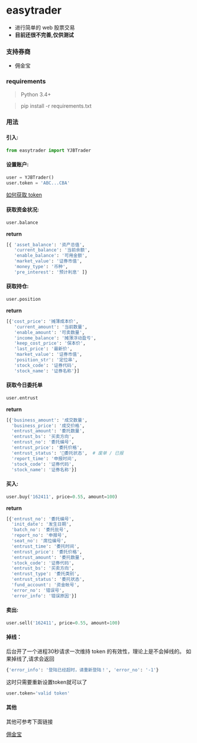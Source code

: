 # easytrader

* 进行简单的 web 股票交易
* **目前还很不完善,仅供测试**

### 支持券商

* 佣金宝

### requirements
> Python 3.4+
 
> pip install -r requirements.txt

### 用法

#### 引入:

```python
from easytrader import YJBTrader
```

#### 设置账户:

```python
user = YJBTrader()
user.token = 'ABC...CBA'
```

[如何获取 token](http://www.jisilu.cn/question/42707)

#### 获取资金状况:

```python
user.balance
```

**return**
```python
[{ 'asset_balance': '资产总值',
   'current_balance': '当前余额',
   'enable_balance': '可用金额',
   'market_value': '证券市值',
   'money_type': '币种',
   'pre_interest': '预计利息' ]}

```

#### 获取持仓:

```python
user.position
```

**return**
```python
[{'cost_price': '摊薄成本价',
   'current_amount': '当前数量',
   'enable_amount': '可卖数量',
   'income_balance': '摊薄浮动盈亏',
   'keep_cost_price': '保本价',
   'last_price': '最新价',
   'market_value': '证券市值',
   'position_str': '定位串',
   'stock_code': '证券代码',
   'stock_name': '证券名称'}]

```

#### 获取今日委托单
```python
user.entrust
```

**return** 

```python
[{'business_amount': '成交数量',
  'business_price': '成交价格',
  'entrust_amount': '委托数量',
  'entrust_bs': '买卖方向',
  'entrust_no': '委托编号',
  'entrust_price': '委托价格',
  'entrust_status': '委托状态',  # 废单 / 已报
  'report_time': '申报时间',
  'stock_code': '证券代码',
  'stock_name': '证券名称'}]

```


#### 买入:

```python
user.buy('162411', price=0.55, amount=100)
```

**return** 

```python
[{'entrust_no': '委托编号',
  'init_date': '发生日期',
  'batch_no': '委托批号',
  'report_no': '申报号',
  'seat_no': '席位编号',
  'entrust_time': '委托时间',
  'entrust_price': '委托价格',
  'entrust_amount': '委托数量',
  'stock_code': '证券代码',
  'entrust_bs': '买卖方向',
  'entrust_type': '委托类别',
  'entrust_status': '委托状态',
  'fund_account': '资金帐号',
  'error_no': '错误号',
  'error_info': '错误原因'}]
```

#### 卖出:

```python
user.sell('162411', price=0.55, amount=100)
```

#### 掉线：

后台开了一个进程30秒请求一次维持 token 的有效性，理论上是不会掉线的。
如果掉线了,请求会返回

```python
{'error_info': '登陆已经超时，请重新登陆！', 'error_no': '-1'}
```

这时只需要重新设置token就可以了

```python
user.token='valid token'
```

#### 其他
其他可参考下面链接

[佣金宝](http://www.jisilu.cn/question/42707)

